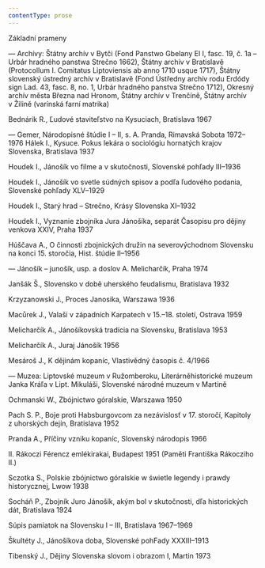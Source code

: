 ```yaml
---
contentType: prose
---
```


Základní prameny

— Archívy: Štátny archív v Bytči (Fond Panstwo Gbelany El I, fasc. 19, č. 1a – Urbár hradného panstwa Strečno 1662), Štátny archív v Bratislavě (Protocollum I. Comitatus Liptoviensis ab anno 1710 usque 1717), Štátny slovenský ústredný archív v Bratislavě (Fond Ústředny archív rodu Erdódy sign Lad. 43, fasc. 8, no. 1, Urbár hradného panstva Strečno 1712), Okresný archív města Března nad Hronom, Štátny archív v Trenčíně, Štátny archív v Žilině (varínská farní matrika)

Bednárik R., Ľudové staviteľstvo na Kysuciach, Bratislava 1967

— Gemer, Národopisné štúdie I – II, s. A. Pranda, Rimavská Sobota 1972–1976 Hálek I., Kysuce. Pokus lekára o sociológiu hornatých krajov Slovenska, Bratislava 1937

Houdek I., Jánošík vo filme a v skutočnosti, Slovenské pohľady III–1936

Houdek I., Jánošík vo svetle súdných spisov a podľa ľudového podania, Slovenské pohľady XLV–1929

Houdek I., Starý hrad – Strečno, Krásy Slovenska XI–1932

Houdek I., Vyznanie zbojníka Jura Jánošíka, separát Časopisu pro dějiny venkova XXIV, Praha 1937

Húščava A., O činnosti zbojnických družin na severovýchodnom Slovensku na konci 15. storočia, Hist. štúdie II–1956

— Jánošík – junošík, usp. a doslov A. Melicharčík, Praha 1974

Janšák Š., Slovensko v době uherského feudalismu, Bratislava 1932

Krzyzanowski J., Proces Janosika, Warszawa 1936

Macůrek J., Valaši v západních Karpatech v 15.–18. století, Ostrava 1959

Melicharčík A., Jánošíkovská tradícia na Slovensku, Bratislava 1953

Melicharčík A., Juraj Jánošík 1956

Mesároš J., K dějinám kopaníc, Vlastivědný časopis č. 4/1966

— Muzea: Liptovské muzeum v Ružomberoku, Literárněhistorické muzeum Janka Kráľa v Lipt. Mikuláši, Slovenské národné muzeum v Martině

Ochmanski W., Zbójnictwo góralskie, Warszawa 1950

Pach S. P., Boje proti Habsburgovcom za nezávislosť v 17. storočí, Kapitoly z uhorských dejín, Bratislava 1952

Pranda A., Příčiny vzniku kopaníc, Slovenský národopis 1966

II. Rákoczi Férencz emlékirakai, Budapest 1951 (Paměti Františka Rákocziho II.)

Sczotka S., Polskie zbójnictwo góralskie w świetle legendy i prawdy historycznej, Lwow 1938

Socháň P., Zbojník Juro Jánošík, akým bol v skutočnosti, dľa historických dát, Bratislava 1924

Súpis pamiatok na Slovensku I – III, Bratislava 1967–1969

Škultéty J., Jánošíkova doba, Slovenské pohFady XXXIII–1913

Tibenský J., Dějiny Slovenska slovom i obrazom I, Martin 1973
